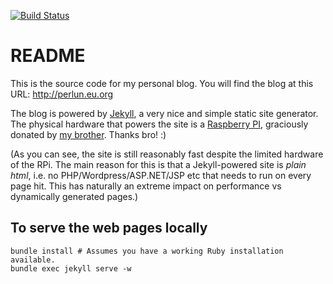 [![Build Status](https://travis-ci.org/perlun/perlun.eu.org.svg?branch=master)](https://travis-ci.org/perlun/perlun.eu.org)

# README

This is the source code for my personal blog. You will find the blog at this URL: http://perlun.eu.org

The blog is powered by [Jekyll](http://www.jekyllrb.com), a very nice and simple static site generator. The physical hardware that powers the site is a [Raspberry PI](https://www.raspberrypi.org/), graciously donated by [my brother](https://github.com/johannesl). Thanks bro! :)

(As you can see, the site is still reasonably fast despite the limited hardware of the RPi. The main reason for this is that a Jekyll-powered site is *plain html*, i.e. no PHP/Wordpress/ASP.NET/JSP etc that needs to run on every page hit. This has naturally an extreme impact on performance vs dynamically generated pages.)

## To serve the web pages locally

```
bundle install # Assumes you have a working Ruby installation available.
bundle exec jekyll serve -w
```
